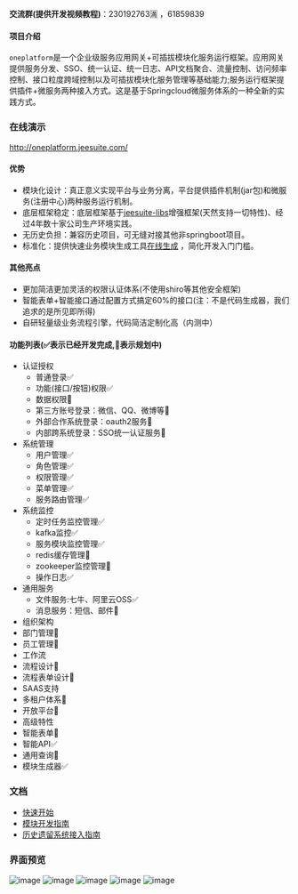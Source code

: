 **交流群(提供开发视频教程)**：230192763🈵 ，61859839

#### 项目介绍
 
`oneplatform`是一个企业级服务应用网关+可插拔模块化服务运行框架。应用网关提供服务分发、SSO、统一认证、统一日志、API文档聚合、流量控制、访问频率控制、接口粒度跨域控制以及可插拔模块化服务管理等基础能力;服务运行框架提供插件+微服务两种接入方式。这是基于Springcloud微服务体系的一种全新的实践方式。


### 在线演示
http://oneplatform.jeesuite.com/

#### 优势
 - 模块化设计：真正意义实现平台与业务分离，平台提供插件机制(jar包)和微服务(注册中心)两种服务运行机制。
 - 底层框架稳定：底层框架基于[jeesuite-libs](http://git.oschina.net/vakinge/jeesuite-libs)增强框架(天然支持一切特性)、经过4年数十家公司生产环境实践。
 - 无历史负担：兼容历史项目，可无缝对接其他非springboot项目。
 - 标准化：提供快速业务模块生成工具[在线生成](http://www.jeesuite.com/tool/genProject.html) ，简化开发入门门槛。
 
#### 其他亮点
 - 更加简洁更加灵活的权限认证体系(不使用shiro等其他安全框架)
 - 智能表单+智能接口通过配置方式搞定60%的接口(注：不是代码生成器，我们追求的是所见即所得)
 - 自研轻量级业务流程引擎，代码简洁定制化高（内测中）

#### 功能列表(✅表示已经开发完成,📌表示规划中)
 - 认证授权
   - 普通登录✅
   - 功能(接口/按钮)权限✅
   - 数据权限📌
   - 第三方账号登录：微信、QQ、微博等📌
   - 外部合作系统登录：oauth2服务📌
   - 内部跨系统登录：SSO统一认证服务📌
 - 系统管理
   - 用户管理✅
   - 角色管理✅
   - 权限管理✅
   - 菜单管理✅
   - 服务路由管理✅
 - 系统监控
   - 定时任务监控管理✅
   - kafka监控✅
   - 服务模块监控管理✅
   - redis缓存管理📌
   - zookeeper监控管理📌
   - 操作日志✅
 - 通用服务
   - 文件服务:七牛、阿里云OSS✅
   - 消息服务：短信、邮件📌
 - 组织架构
  - 部门管理📌
  - 员工管理📌
 - 工作流
  - 流程设计📌
  - 流程表单设计📌
 - SAAS支持
  - 多租户体系📌
  - 开放平台📌
 - 高级特性
  - 智能表单📌
  - 智能API✅
  - 通用查询📌
  - 模块生成器✅

   

### 文档
 - [快速开始](./docs/quick-start.md) 
 - [模块开发指南](./docs/dev-guide.md) 
 - [历史遗留系统接入指南](./docs/old-system-guide.md) 


### 界面预览
![image](http://ojmezn0eq.bkt.clouddn.com/oneplatform/module.png)
![image](http://ojmezn0eq.bkt.clouddn.com/oneplatform/menu.png)
![image](http://ojmezn0eq.bkt.clouddn.com/oneplatform/log.png)
![image](http://ojmezn0eq.bkt.clouddn.com/oneplatform/schedule.png)
![image](http://ojmezn0eq.bkt.clouddn.com/oneplatform/kafka.png)